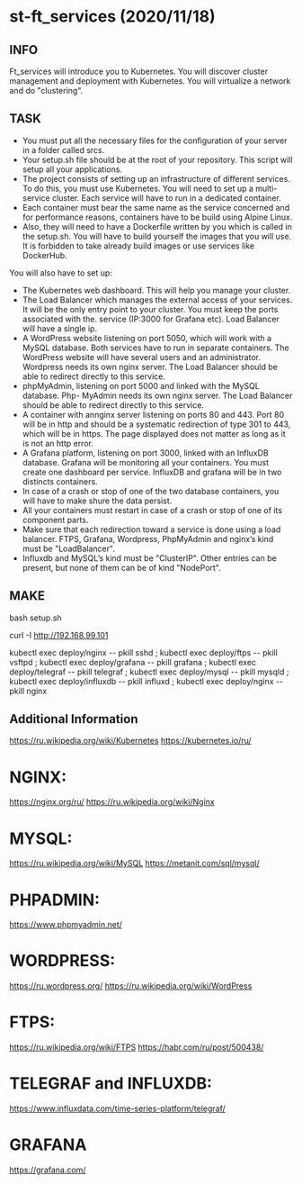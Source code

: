 # st-ft_services (2020/11/18)

## INFO
Ft_services will introduce you to Kubernetes. You will discover cluster management and deployment with Kubernetes. You will virtualize a network and do "clustering".

## TASK
- You must put all the necessary files for the configuration of your server in a folder called srcs.
- Your setup.sh file should be at the root of your repository. This script will setup all your applications.
- The project consists of setting up an infrastructure of different services. To do this, you must use Kubernetes. You will need to set up a multi-service cluster.
Each service will have to run in a dedicated container.
- Each container must bear the same name as the service concerned and for performance reasons, containers have to be build using Alpine Linux.
- Also, they will need to have a Dockerfile written by you which is called in the setup.sh. You will have to build yourself the images that you will use. It is forbidden to take already build images or use services like DockerHub.

You will also have to set up:
- The Kubernetes web dashboard. This will help you manage your cluster.
- The Load Balancer which manages the external access of your services. It will be the only entry point to your cluster. You must keep the ports associated with the. service (IP:3000 for Grafana etc). Load Balancer will have a single ip.
- A WordPress website listening on port 5050, which will work with a MySQL database. Both services have to run in separate containers. The WordPress website will have several users and an administrator. Wordpress needs its own nginx server. The Load Balancer should be able to redirect directly to this service.
- phpMyAdmin, listening on port 5000 and linked with the MySQL database. Php- MyAdmin needs its own nginx server. The Load Balancer should be able to redirect directly to this service.
- A container with annginx server listening on ports 80 and 443. Port 80 will be in http and should be a systematic redirection of type 301 to 443, which will be in https. The page displayed does not matter as long as it is not an http error.
- A Grafana platform, listening on port 3000, linked with an InfluxDB database. Grafana will be monitoring all your containers. You must create one dashboard per service. InfluxDB and grafana will be in two distincts containers.
- In case of a crash or stop of one of the two database containers, you will have to make shure the data persist.
- All your containers must restart in case of a crash or stop of one of its component parts.
- Make sure that each redirection toward a service is done using a load balancer. FTPS, Grafana, Wordpress, PhpMyAdmin and nginx’s kind must be "LoadBalancer".
- Influxdb and MySQL’s kind must be "ClusterIP". Other entries can be present, but none of them can be of kind "NodePort".

## MAKE
bash setup.sh

curl -I http://192.168.99.101

kubectl exec deploy/nginx -- pkill sshd ; kubectl exec deploy/ftps -- pkill vsftpd ; kubectl exec deploy/grafana -- pkill grafana ; kubectl exec deploy/telegraf -- pkill telegraf ; kubectl exec deploy/mysql -- pkill mysqld ; kubectl exec deploy/influxdb -- pkill influxd ; kubectl exec deploy/nginx -- pkill nginx

## Additional Information
https://ru.wikipedia.org/wiki/Kubernetes
https://kubernetes.io/ru/

# NGINX:
https://nginx.org/ru/
https://ru.wikipedia.org/wiki/Nginx

# MYSQL:
https://ru.wikipedia.org/wiki/MySQL
https://metanit.com/sql/mysql/

# PHPADMIN:
https://www.phpmyadmin.net/

# WORDPRESS:
https://ru.wordpress.org/
https://ru.wikipedia.org/wiki/WordPress

# FTPS:
https://ru.wikipedia.org/wiki/FTPS
https://habr.com/ru/post/500438/

# TELEGRAF and INFLUXDB:
https://www.influxdata.com/time-series-platform/telegraf/

# GRAFANA
https://grafana.com/
